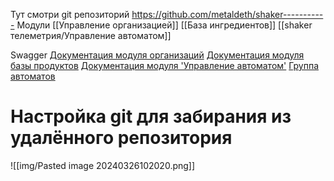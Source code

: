 Тут смотри git репозиторий
https://github.com/metaldeth/shaker-----------
Модули
[[Управление организацией]]
[[База ингредиентов]]
[[shaker телеметрия/Управление автоматом]]

Swagger
[Документация модуля организаций](http://dev.ishaker.ru:8300/swagger-ui/index.html#/)
[Документация модуля базы продуктов](http://dev.ishaker.ru:8305/swagger-ui/index.html)
[Документация модуля 'Управление автоматом'](http://dev.ishaker.ru:8310/swagger-ui/index.html)
[Группа автоматов](http://dev.ishaker.ru:8320/swagger/index.html#)

# Настройка git для забирания из удалённого репозитория
![[img/Pasted image 20240326102020.png]]
